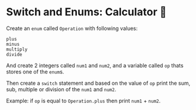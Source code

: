 # Switch and Enums: Calculator 🔀

Create an `enum` called `Operation` with following values:

```
plus
minus
multiply
divide
```

And create 2 integers called `num1` and `num2`, and a variable called `op` thats stores one of the `enum`s.

Then create a `switch` statement and based on the value of `op` print the sum, sub, multiple or division of the `num1` and `num2`.

Example:
if `op` is equal to `Operation.plus` then print `num1` + `num2`.
